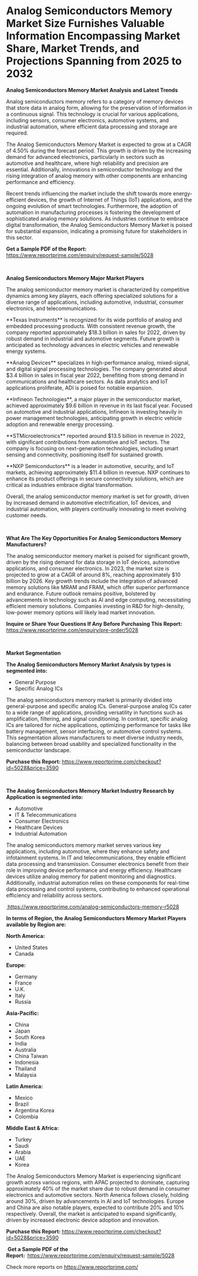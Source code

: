 <p><h1>Analog Semiconductors Memory Market Size Furnishes Valuable Information Encompassing Market Share, Market Trends, and Projections Spanning from 2025 to 2032</h1></p><p><strong>Analog Semiconductors Memory Market Analysis and Latest Trends</strong></p>
<p><p>Analog semiconductors memory refers to a category of memory devices that store data in analog form, allowing for the preservation of information in a continuous signal. This technology is crucial for various applications, including sensors, consumer electronics, automotive systems, and industrial automation, where efficient data processing and storage are required.</p><p>The Analog Semiconductors Memory Market is expected to grow at a CAGR of 4.50% during the forecast period. This growth is driven by the increasing demand for advanced electronics, particularly in sectors such as automotive and healthcare, where high reliability and precision are essential. Additionally, innovations in semiconductor technology and the rising integration of analog memory with other components are enhancing performance and efficiency.</p><p>Recent trends influencing the market include the shift towards more energy-efficient devices, the growth of Internet of Things (IoT) applications, and the ongoing evolution of smart technologies. Furthermore, the adoption of automation in manufacturing processes is fostering the development of sophisticated analog memory solutions. As industries continue to embrace digital transformation, the Analog Semiconductors Memory Market is poised for substantial expansion, indicating a promising future for stakeholders in this sector.</p></p>
<p><strong>Get a Sample PDF of the Report:&nbsp;</strong> <a href="https://www.reportprime.com/enquiry/request-sample/5028?utm_campaign=2924&utm_medium=2&utm_source=Github&utm_content=ia&utm_term=19032025&utm_id=analog-semiconductors-memory">https://www.reportprime.com/enquiry/request-sample/5028</a></p>
<p>&nbsp;</p>
<p><strong>Analog Semiconductors Memory Major Market Players</strong></p>
<p><p>The analog semiconductor memory market is characterized by competitive dynamics among key players, each offering specialized solutions for a diverse range of applications, including automotive, industrial, consumer electronics, and telecommunications.</p><p>**Texas Instruments** is recognized for its wide portfolio of analog and embedded processing products. With consistent revenue growth, the company reported approximately $18.3 billion in sales for 2022, driven by robust demand in industrial and automotive segments. Future growth is anticipated as technology advances in electric vehicles and renewable energy systems.</p><p>**Analog Devices** specializes in high-performance analog, mixed-signal, and digital signal processing technologies. The company generated about $3.4 billion in sales in fiscal year 2022, benefiting from strong demand in communications and healthcare sectors. As data analytics and IoT applications proliferate, ADI is poised for notable expansion.</p><p>**Infineon Technologies**, a major player in the semiconductor market, achieved approximately $9.6 billion in revenue in its last fiscal year. Focused on automotive and industrial applications, Infineon is investing heavily in power management technologies, anticipating growth in electric vehicle adoption and renewable energy processing.</p><p>**STMicroelectronics** reported around $13.5 billion in revenue in 2022, with significant contributions from automotive and IoT sectors. The company is focusing on next-generation technologies, including smart sensing and connectivity, positioning itself for sustained growth.</p><p>**NXP Semiconductors** is a leader in automotive, security, and IoT markets, achieving approximately $11.4 billion in revenue. NXP continues to enhance its product offerings in secure connectivity solutions, which are critical as industries embrace digital transformation.</p><p>Overall, the analog semiconductor memory market is set for growth, driven by increased demand in automotive electrification, IoT devices, and industrial automation, with players continually innovating to meet evolving customer needs.</p></p>
<p>&nbsp;</p>
<p><strong>What Are The Key Opportunities For Analog Semiconductors Memory Manufacturers?</strong></p>
<p><p>The analog semiconductor memory market is poised for significant growth, driven by the rising demand for data storage in IoT devices, automotive applications, and consumer electronics. In 2023, the market size is projected to grow at a CAGR of around 8%, reaching approximately $10 billion by 2026. Key growth trends include the integration of advanced memory solutions like MRAM and FRAM, which offer superior performance and endurance. Future outlook remains positive, bolstered by advancements in technology such as AI and edge computing, necessitating efficient memory solutions. Companies investing in R&D for high-density, low-power memory options will likely lead market innovation.</p></p>
<p><strong>Inquire or Share Your Questions If Any Before Purchasing This Report:</strong> <a href="https://www.reportprime.com/enquiry/pre-order/5028?utm_campaign=2924&utm_medium=2&utm_source=Github&utm_content=ia&utm_term=19032025&utm_id=analog-semiconductors-memory">https://www.reportprime.com/enquiry/pre-order/5028</a></p>
<p>&nbsp;</p>
<p><strong>Market Segmentation</strong></p>
<p><strong>The Analog Semiconductors Memory Market Analysis by types is segmented into:</strong></p>
<p><ul><li>General Purpose</li><li>Specific Analog ICs</li></ul></p>
<p><p>The analog semiconductors memory market is primarily divided into general-purpose and specific analog ICs. General-purpose analog ICs cater to a wide range of applications, providing versatility in functions such as amplification, filtering, and signal conditioning. In contrast, specific analog ICs are tailored for niche applications, optimizing performance for tasks like battery management, sensor interfacing, or automotive control systems. This segmentation allows manufacturers to meet diverse industry needs, balancing between broad usability and specialized functionality in the semiconductor landscape.</p></p>
<p><strong>Purchase this Report:&nbsp;</strong><a href="https://www.reportprime.com/checkout?id=5028&price=3590&utm_campaign=2924&utm_medium=2&utm_source=Github&utm_content=ia&utm_term=19032025&utm_id=analog-semiconductors-memory">https://www.reportprime.com/checkout?id=5028&price=3590</a></p>
<p>&nbsp;</p>
<p><strong>The Analog Semiconductors Memory Market Industry Research by Application is segmented into:</strong></p>
<p><ul><li>Automotive</li><li>IT & Telecommunications</li><li>Consumer Electronics</li><li>Healthcare Devices</li><li>Industrial Automation</li></ul></p>
<p><p>The analog semiconductors memory market serves various key applications, including automotive, where they enhance safety and infotainment systems. In IT and telecommunications, they enable efficient data processing and transmission. Consumer electronics benefit from their role in improving device performance and energy efficiency. Healthcare devices utilize analog memory for patient monitoring and diagnostics. Additionally, industrial automation relies on these components for real-time data processing and control systems, contributing to enhanced operational efficiency and reliability across sectors.</p></p>
<p><a href="https://www.reportprime.com/analog-semiconductors-memory-r5028?utm_campaign=2924&utm_medium=2&utm_source=Github&utm_content=ia&utm_term=19032025&utm_id=analog-semiconductors-memory">&nbsp;https://www.reportprime.com/analog-semiconductors-memory-r5028</a></p>
<p><strong>In terms of Region, the Analog Semiconductors Memory Market Players available by Region are:</strong></p>
<p>
    <p> <strong> North America: </strong>
        <ul>
            <li>United States</li>
            <li>Canada</li>
        </ul>
        </p> 
    <p> <strong> Europe: </strong>
        <ul>
            <li>Germany</li>
            <li>France</li>
            <li>U.K.</li>
            <li>Italy</li>
            <li>Russia</li>
        </ul>
        </p> 
    <p> <strong> Asia-Pacific: </strong>
        <ul>
            <li>China</li>
            <li>Japan</li>
            <li>South Korea</li>
            <li>India</li>
            <li>Australia</li>
            <li>China Taiwan</li>
            <li>Indonesia</li>
            <li>Thailand</li>
            <li>Malaysia</li>
        </ul>
        </p> 
    <p> <strong> Latin America: </strong>
        <ul>
            <li>Mexico</li>
            <li>Brazil</li>
            <li>Argentina Korea</li>
            <li>Colombia</li>
        </ul>
        </p> 
    <p> <strong> Middle East & Africa: </strong>
        <ul>
            <li>Turkey</li>
            <li>Saudi</li>
            <li>Arabia</li>
            <li>UAE</li>
            <li>Korea</li>
        </ul>
    </p>
    </p>
<p><p>The Analog Semiconductors Memory Market is experiencing significant growth across various regions, with APAC projected to dominate, capturing approximately 40% of the market share due to robust demand in consumer electronics and automotive sectors. North America follows closely, holding around 30%, driven by advancements in AI and IoT technologies. Europe and China are also notable players, expected to contribute 20% and 10% respectively. Overall, the market is anticipated to expand significantly, driven by increased electronic device adoption and innovation.</p></p>
<p><strong>Purchase this Report: </strong><a href="https://www.reportprime.com/checkout?id=5028&price=3590&utm_campaign=2924&utm_medium=2&utm_source=Github&utm_content=ia&utm_term=19032025&utm_id=analog-semiconductors-memory">https://www.reportprime.com/checkout?id=5028&price=3590</a></p>
<p>&nbsp;<strong>Get a Sample PDF of the Report:&nbsp;&nbsp;</strong><a href="https://www.reportprime.com/enquiry/request-sample/5028?utm_campaign=2924&utm_medium=2&utm_source=Github&utm_content=ia&utm_term=19032025&utm_id=analog-semiconductors-memory">https://www.reportprime.com/enquiry/request-sample/5028</a></p>
<p><strong></strong></p>
<p>Check more reports on <a href="https://www.reportprime.com/?utm_campaign=2924&utm_medium=2&utm_source=Github&utm_content=ia&utm_term=19032025&utm_id=analog-semiconductors-memory">https://www.reportprime.com/</a></p>